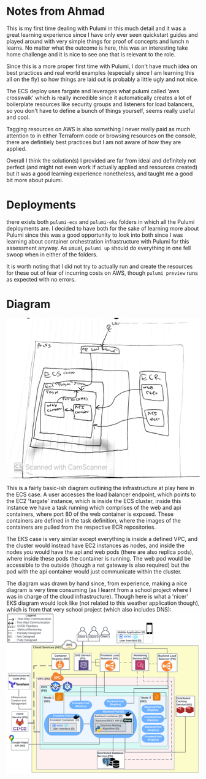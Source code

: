 # Notes from Ahmad
This is my first time dealing with Pulumi in this much detail and it was a great learning experience since I have only ever seen quickstart guides and played around with very simple things for proof of concepts and lunch n learns. No matter what the outcome is here, this was an interesting take home challenge and it is nice to see one that is relevant to the role.

Since this is a more proper first time with Pulumi, I don't have much idea on best practices and real world examples (especially since I am learning this all on the fly) so how things are laid out is probably a little ugly and not nice.

The ECS deploy uses fargate and leverages what pulumi called 'aws crosswalk' which is really incredible since it automatically creates a lot of boilerplate resources like security groups and listeners for load balancers, so you don't have to define a bunch of things yourself, seems really useful and cool.

Tagging resources on AWS is also something I never really paid as much attention to in either Terraform code or browsing resources on the console, there are defintiely best practices but I am not aware of how they are applied. 

Overall I think the solution(s) I provided are far from ideal and definitely not perfect (and might not even work if actually applied and resources created) but it was a good learning experience nonetheless, and taught me a good bit more about pulumi. 

# Deployments
there exists both `pulumi-ecs` and `pulumi-eks` folders in which all the Pulumi deployments are. I decided to have both for the sake of learning more about Pulumi since this was a good opportunity to look into both since I was learning about container orchestration infrastructure with Pulumi for this assessment anyway. As usual, `pulumi up` should do everything in one fell swoop when in either of the folders. 

It is worth noting that I did not try to actually run and create the resources for these out of fear of incurring costs on AWS, though `pulumi preview` runs as expected with no errors.

# Diagram
![Arch diagram](diagram.png "Architecture")

This is a fairly basic-ish diagram outlining the infrastructure at play here in the ECS case. A user accesses the load balancer endpoint, which points to the EC2 'fargate' instance, which is inside the ECS cluster, inside this instance we have a task running which comprises of the web and api containers, where port 80 of the web container is exposed. These containers are defined in the task definition, where the images of the containers are pulled from the respective ECR repositories. 

The EKS case is very similar except everything is inside a defined VPC, and the cluster would instead have EC2 instances as nodes, and inside the nodes you would have the api and web pods (there are also replica pods), where inside these pods the container is running. The web pod would be accessible to the outside (though a nat gateway is also required) but the pod with the api container would just communicate within the cluster.

The diagram was drawn by hand since, from experience, making a nice diagram is very time consuming (as I learnt from a school project where I was in charge of the cloud infrastructure). Though here is what a 'nicer' EKS diagram would look like (not related to this weather application though), which is from that very school project (which also includes DNS):
![FYDP diagram](schoolProjectDiagram.png "FYDP Architecture")

